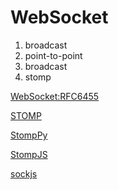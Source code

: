 # WebSocket

1. broadcast
2. point-to-point
3. broadcast
4. stomp

[WebSocket:RFC6455](https://www.rfc-editor.org/rfc/rfc6455)

[STOMP](https://stomp.github.io/)

[StompPy](https://stomppy.readthedocs.io/en/latest/api.html)

[StompJS](https://www.npmjs.com/package/stompjs)

[sockjs](https://github.com/sockjs/sockjs-protocol/wiki/Heartbeats-and-SockJS)

